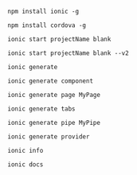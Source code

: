     npm install ionic -g

    npm install cordova -g

    ionic start projectName blank
    
    ionic start projectName blank --v2

    ionic generate

    ionic generate component

    ionic generate page MyPage

    ionic generate tabs

    ionic generate pipe MyPipe

    ionic generate provider

    ionic info
    
    ionic docs
    
